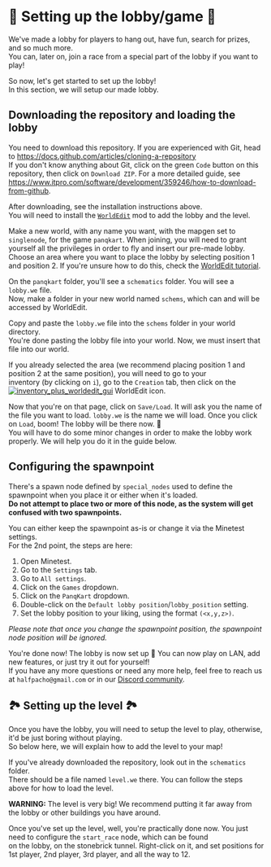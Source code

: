 # 🏰 Setting up the lobby/game 🏰

We've made a lobby for players to hang out, have fun, search for prizes, and so much more.\
You can, later on, join a race from a special part of the lobby if you want to play!

So now, let's get started to set up the lobby!\
In this section, we will setup our made lobby.

## Downloading the repository and loading the lobby

You need to download this repository. If you are experienced with Git, head to <https://docs.github.com/articles/cloning-a-repository>\
If you don't know anything about Git, click on the green `Code` button on this repository, then click on `Download ZIP`. For a more detailed guide, see <https://www.itpro.com/software/development/359246/how-to-download-from-github>.

After downloading, see the installation instructions above.\
You will need to install the [`WorldEdit`](https://github.com/Uberi/Minetest-WorldEdit) mod to add the lobby and the level.

Make a new world, with any name you want, with the mapgen set to `singlenode`, for the game `panqkart`. When joining, you will need to grant yourself all the privileges in order to fly and insert our pre-made lobby. Choose an area where you want to place the lobby by selecting position 1 and position 2. If you're unsure how to do this, check the [WorldEdit tutorial](https://github.com/Uberi/Minetest-WorldEdit/blob/master/Tutorial.md).

On the `panqkart` folder, you'll see a `schematics` folder. You will see a `lobby.we` file.\
Now, make a folder in your new world named `schems`, which can and will be accessed by WorldEdit.

Copy and paste the `lobby.we` file into the `schems` folder in your world directory.\
You're done pasting the lobby file into your world. Now, we must insert that file into our world.

If you already selected the area (we recommend placing position 1 and position 2 at the same position), you will need to go to your<br> inventory (by clicking on `i`), go to the `Creation` tab, then click on the [![inventory_plus_worldedit_gui](https://user-images.githubusercontent.com/51391473/171032521-cd536e49-e3f0-4784-95a1-5b6917a21fe4.png)](https://github.com/Uberi/Minetest-WorldEdit/blob/master/worldedit_gui/textures/inventory_plus_worldedit_gui.png)
 WorldEdit icon.

Now that you're on that page, click on `Save/Load`. It will ask you the name of the file you want to load. `lobby.we` is the name we will load. Once you click on `Load`, boom! The lobby will be there now. 🎉<br>
You will have to do some minor changes in order to make the lobby work properly. We will help you do it in the guide below.

## Configuring the spawnpoint

There's a spawn node defined by `special_nodes` used to define the spawnpoint when you place it or either when it's loaded.\
**Do not attempt to place two or more of this node, as the system will get confused with two spawnpoints.**

You can either keep the spawnpoint as-is or change it via the Minetest settings.\
For the 2nd point, the steps are here:

1. Open Minetest.
2. Go to the `Settings` tab.
3. Go to `All settings`.
4. Click on the `Games` dropdown.
5. Click on the `PanqKart` dropdown.
6. Double-click on the `Default lobby position`/`lobby_position` setting.
7. Set the lobby position to your liking, using the format `(<x,y,z>)`.

_Please note that once you change the spawnpoint position, the spawnpoint node position will be ignored._

You're done now! The lobby is now set up 🎉 You can now play on LAN, add new features, or just try it out for yourself!\
If you have any more questions or need any more help, feel free to reach us at `halfpacho@gmail.com` or in our [Discord community](https://discord.gg/HEweZuF3Vv).

## 🏞 Setting up the level 🏞

Once you have the lobby, you will need to setup the level to play, otherwise, it'd be just boring without playing.\
So below here, we will explain how to add the level to your map!

If you've already downloaded the repository, look out in the `schematics` folder.\
There should be a file named `level.we` there. You can follow the steps above for how to load the level.

**WARNING:** The level is very big! We recommend putting it far away from the lobby or other buildings you have around.

Once you've set up the level, well, you're practically done now. You just need to configure the `start_race` node, which can be found\
on the lobby, on the stonebrick tunnel. Right-click on it, and set positions for 1st player, 2nd player, 3rd player, and all the way to 12.
